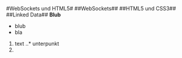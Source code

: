 #WebSockets und HTML5#
##WebSockets##
##HTML5 und CSS3##
##Linked Data##
__Blub__
* blub 
* bla

1. text
  ..* unterpunkt
2. 
